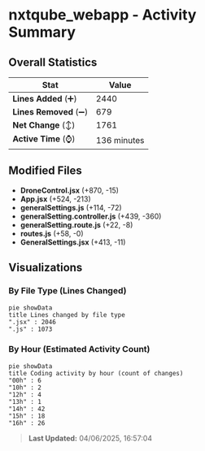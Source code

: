 # nxtqube_webapp - Activity Summary 

## Overall Statistics

| Stat                   | Value                                                             |
| ---------------------- | ----------------------------------------------------------------- |
| **Lines Added** (➕)   | 2440                                          |
| **Lines Removed** (➖) | 679                                        |
| **Net Change** (↕)    | 1761                |
| **Active Time** (⌚)   | 136 minutes |


## Modified Files
- **DroneControl.jsx** (+870, -15)
- **App.jsx** (+524, -213)
- **generalSettings.js** (+114, -72)
- **generalSetting.controller.js** (+439, -360)
- **generalSetting.route.js** (+22, -8)
- **routes.js** (+58, -0)
- **GeneralSettings.jsx** (+413, -11)

## Visualizations

### By File Type (Lines Changed)

```mermaid
pie showData
title Lines changed by file type
".jsx" : 2046
".js" : 1073
```

### By Hour (Estimated Activity Count)

```mermaid
pie showData
title Coding activity by hour (count of changes)
"00h" : 6
"10h" : 2
"12h" : 4
"13h" : 1
"14h" : 42
"15h" : 18
"16h" : 26
```


> **Last Updated:** 04/06/2025, 16:57:04